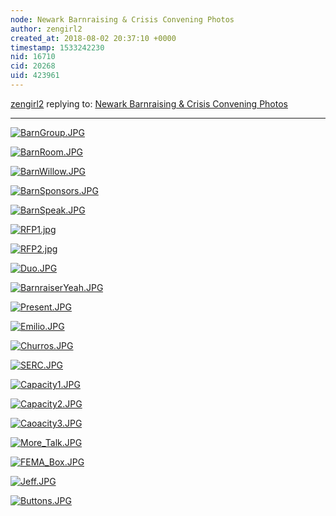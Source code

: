 ```yaml
---
node: Newark Barnraising & Crisis Convening Photos
author: zengirl2
created_at: 2018-08-02 20:37:10 +0000
timestamp: 1533242230
nid: 16710
cid: 20268
uid: 423961
---
```




[zengirl2](../profile/zengirl2) replying to: [Newark Barnraising & Crisis Convening Photos](../notes/bronwen/07-12-2018/newark-barnraising-crisis-convening-photos)

----
[![BarnGroup.JPG](/i/26026)](/i/26026)

[![BarnRoom.JPG](/i/26027)](/i/26027)

[![BarnWillow.JPG](/i/26028)](/i/26028)

[![BarnSponsors.JPG](/i/26029)](/i/26029)

[![BarnSpeak.JPG](/i/26030)](/i/26030)

[![RFP1.jpg](/i/26031)](/i/26031)

[![RFP2.jpg](/i/26032)](/i/26032)

[![Duo.JPG](/i/26033)](/i/26033)

[![BarnraiserYeah.JPG](/i/26034)](/i/26034)

[![Present.JPG](/i/26035)](/i/26035)

[![Emilio.JPG](/i/26036)](/i/26036)

[![Churros.JPG](/i/26037)](/i/26037)

[![SERC.JPG](/i/26038)](/i/26038)

[![Capacity1.JPG](/i/26039)](/i/26039)

[![Capacity2.JPG](/i/26040)](/i/26040)

[![Caoacity3.JPG](/i/26041)](/i/26041)

[![More_Talk.JPG](/i/26042)](/i/26042)

[![FEMA_Box.JPG](/i/26043)](/i/26043)

[![Jeff.JPG](/i/26044)](/i/26044)

[![Buttons.JPG](/i/26045)](/i/26045)


































